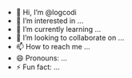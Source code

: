 - 👋 Hi, I’m @logcodi
- 👀 I’m interested in ...
- 🌱 I’m currently learning ...
- 💞️ I’m looking to collaborate on ...
- 📫 How to reach me ...
- 😄 Pronouns: ...
- ⚡ Fun fact: ...

<!---
logcodi/logcodi is a ✨ special ✨ repository because its `README.md` (this file) appears on your GitHub profile.
You can click the Preview link to take a look at your changes.
--->

